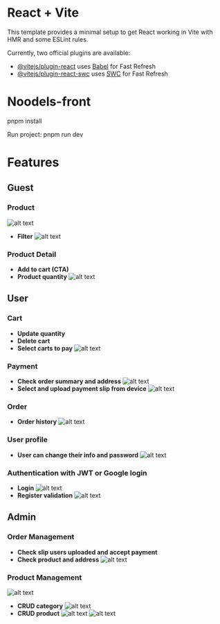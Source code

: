 # React + Vite

This template provides a minimal setup to get React working in Vite with HMR and some ESLint rules.

Currently, two official plugins are available:

- [@vitejs/plugin-react](https://github.com/vitejs/vite-plugin-react/blob/main/packages/plugin-react/README.md) uses [Babel](https://babeljs.io/) for Fast Refresh
- [@vitejs/plugin-react-swc](https://github.com/vitejs/vite-plugin-react-swc) uses [SWC](https://swc.rs/) for Fast Refresh
# Noodels-front
pnpm install

Run project: pnpm run dev

# Features

## Guest

### Product
![alt text](/src/assets/previews/noodels_product.png)
- **Filter** 
![alt text](/src/assets/previews/noodels_filter.png)

### Product Detail
- **Add to cart (CTA)** 
- **Product quantity** 
![alt text](/src/assets/previews/noodels_addproduct.png)


## User

### Cart
- **Update quantity** 
- **Delete cart** 
- **Select carts to pay** 
![alt text](/src/assets/previews/noodels_cart.png)

### Payment
- **Check order summary and address** 
![alt text](/src/assets/previews/noodels_payment.png)
- **Select and upload payment slip from device** 
![alt text](/src/assets/previews/noodels_pay.png)

### Order
- **Order history** 
![alt text](/src/assets/previews/noodels_order.png)

### User profile
- **User can change their info and password** 
![alt text](/src/assets/previews/noodels_userprofile.png)

### Authentication with JWT or Google login
- **Login** 
![alt text](/src/assets/previews/noodels_login.png)
- **Register validation** 
![alt text](/src/assets/previews/noodels_register.png)


## Admin

### Order Management
- **Check slip users uploaded and accept payment** 
- **Check product and address** 
![alt text](/src/assets/previews/noodels_admin.png)


### Product Management
![alt text](/src/assets/previews/noodels_manage.png)
- **CRUD category** 
![alt text](/src/assets/previews/noodels_category.png)
- **CRUD product** 
![alt text](/src/assets/previews/noodels_update.png)
![alt text](/src/assets/previews/noodel_addnew.png)
